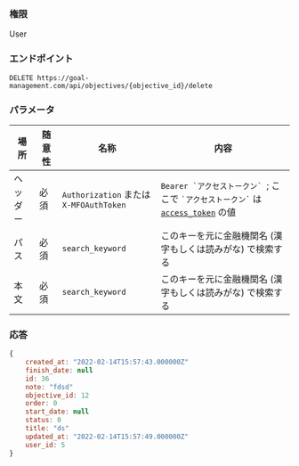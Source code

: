 ### 権限
User

### エンドポイント
```
DELETE https://goal-management.com/api/objectives/{objective_id}/delete
```


### パラメータ
| 場所     | 随意性                               | 名称                                    | 内容                                                                                                 |
| -------- | ------------------------------------ | --------------------------------------- | ---------------------------------------------------------------------------------------------------- |
| ヘッダー | 必須                                 | `Authorization` または `X-MFOAuthToken` | `` Bearer `アクセストークン`  ``; ここで `` `アクセストークン` `` は [`access_token`](token.md) の値 |
| パス | 必須               | `search_keyword`                        | このキーを元に金融機関名 (漢字もしくは読みがな) で検索する                                           |
| 本文 | 必須               | `search_keyword`                        | このキーを元に金融機関名 (漢字もしくは読みがな) で検索する                                           |

### 応答
```js
{
    created_at: "2022-02-14T15:57:43.000000Z"
    finish_date: null
    id: 36
    note: "fdsd"
    objective_id: 12
    order: 0
    start_date: null
    status: 0
    title: "ds"
    updated_at: "2022-02-14T15:57:49.000000Z"
    user_id: 5
}
```


